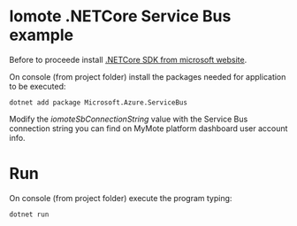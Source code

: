 # Iomote .NETCore Service Bus example

Before to proceede install [.NETCore SDK from microsoft website](https://www.microsoft.com/net/download/windows).

On console (from project folder) install the packages needed for application to be executed:

`dotnet add package Microsoft.Azure.ServiceBus`

Modify the *iomoteSbConnectionString* value with the Service Bus connection string you can find on MyMote platform dashboard user account info.

# Run
On console (from project folder) execute the program typing:

`dotnet run`
